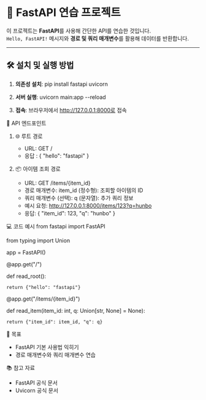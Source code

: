 # 🚀 FastAPI 연습 프로젝트

이 프로젝트는 **FastAPI**를 사용해 간단한 API를 연습한 것입니다.  
`Hello, FastAPI!` 메시지와 **경로 및 쿼리 매개변수**를 활용해 데이터를 반환합니다.

---

## 🛠️ 설치 및 실행 방법
1. **의존성 설치**:
   pip install fastapi uvicorn

2. **서버 실행**:
   uvicorn main:app --reload

3. **접속**:
   브라우저에서 http://127.0.0.1:8000로 접속


📄 API 엔드포인트
1. 🌐 루트 경로
   - URL: GET /
   - 응답 : { "hello": "fastapi" }
  
2. 📦 아이템 조회 경로
   - URL: GET /items/{item_id}
   - 경로 매개변수:
     item_id (정수형): 조회할 아이템의 ID
   - 쿼리 매개변수 (선택):
     q (문자열): 추가 쿼리 정보
   - 예시 요청:
     http://127.0.0.1:8000/items/123?q=hunbo
   - 응답:
     { "item_id": 123, "q": "hunbo" }

💻 코드 예시
from fastapi import FastAPI

from typing import Union

app = FastAPI()

@app.get("/")

def read_root():

    return {"hello": "fastapi"}

@app.get("/items/{item_id}")

def read_item(item_id: int, q: Union[str, None] = None):

    return {"item_id": item_id, "q": q}


🎯 목표
- FastAPI 기본 사용법 익히기
- 경로 매개변수와 쿼리 매개변수 연습

📚 참고 자료
- FastAPI 공식 문서
- Uvicorn 공식 문서

